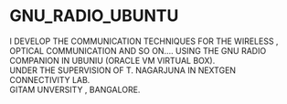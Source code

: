 # GNU_RADIO_UBUNTU
I DEVELOP THE COMMUNICATION TECHNIQUES FOR THE WIRELESS , OPTICAL COMMUNICATION AND SO ON....  USING THE GNU RADIO COMPANION IN UBUNIU (ORACLE VM VIRTUAL BOX).
<BR>
UNDER THE SUPERVISION OF T. NAGARJUNA IN NEXTGEN CONNECTIVITY LAB.
<BR>
GITAM UNVERSITY , BANGALORE.
